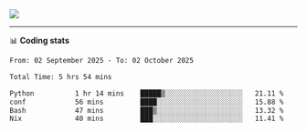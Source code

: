 <picture>
  <source
  srcset="https://github-readme-stats.vercel.app/api?username=sant0s12&show_icons=true&theme=dark"
  media="(prefers-color-scheme: dark)"
  />
  <source
  srcset="https://github-readme-stats.vercel.app/api?username=sant0s12&show_icons=true"
  media="(prefers-color-scheme: light)"
  />
  <img src="https://github-readme-stats.vercel.app/api?username=sant0s12&show_icons=true" />
</picture>

---

📊 **Coding stats**

<!--START_SECTION:waka-->

```txt
From: 02 September 2025 - To: 02 October 2025

Total Time: 5 hrs 54 mins

Python          1 hr 14 mins    █████▒░░░░░░░░░░░░░░░░░░░   21.11 %
conf            56 mins         ████░░░░░░░░░░░░░░░░░░░░░   15.88 %
Bash            47 mins         ███▒░░░░░░░░░░░░░░░░░░░░░   13.32 %
Nix             40 mins         ███░░░░░░░░░░░░░░░░░░░░░░   11.41 %
```

<!--END_SECTION:waka-->
